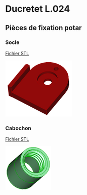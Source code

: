 # Ducretet L.024

## Pièces de fixation potar

### Socle

[Fichier STL](FixationPotard-Socle.stl)

<img src="FixationPotard-Socle.png" alt="FixationPotard-Socle" style="zoom:50%;" />



### Cabochon

[Fichier STL](FixationPotard-Cabochon.stl)

<img src="FixationPotard-Cabochon.png" alt="FixationPotard-Cabochon" style="zoom:50%;" />
